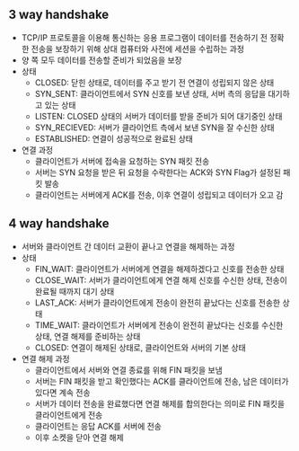 ## 3 way handshake

- TCP/IP 프로토콜을 이용해 통신하는 응용 프로그램이 데이터를 전송하기 전 정확한 전송을 보장하기 위해 상대 컴퓨터와 사전에 세션을 수립하는 과정
- 양 쪽 모두 데이터를 전송할 준비가 되었음을 보장
- 상태
    - CLOSED: 닫힌 상태로, 데이터를 주고 받기 전 연결이 성립되지 않은 상태
    - SYN_SENT: 클라이언트에서 SYN 신호를 보낸 상태, 서버 측의 응답을 대기하고 있는 상태
    - LISTEN: CLOSED 상태의 서버가 데이터를 받을 준비가 되어 대기중인 상태
    - SYN_RECIEVED: 서버가 클라이언트 측에서 보낸 SYN을 잘 수신한 상태
    - ESTABLISHED: 연결이 성공적으로 완료된 상태
- 연결 과정
    - 클라이언트가 서버에 접속을 요청하는 SYN 패킷 전송
    - 서버는 SYN 요청을 받은 뒤 요청을 수락한다는 ACK와 SYN Flag가 설정된 패킷 발송
    - 클라이언트는 서버에게 ACK를 전송, 이후 연결이 성립되고 데이터가 오고 감

## 4 way handshake

- 서버와 클라이언트 간 데이터 교환이 끝나고 연결을 해제하는 과정
- 상태
    - FIN_WAIT: 클라이언트가 서버에게 연결을 해제하겠다고 신호를 전송한 상태
    - CLOSE_WAIT: 서버가 클라이언트에게 연결 해제 신호를 수신한 상태, 전송이 완료될 때까지 대기 상태
    - LAST_ACK: 서버가 클라이언트에게 전송이 완전히 끝났다는 신호를 전송한 상태
    - TIME_WAIT: 클라이언트가 서버에게 전송이 완전히 끝났다는 신호를 수신한 상태, 연결 해제를 준비하는 상태
    - CLOSED: 연결이 해제된 상태로, 클라이언트와 서버의 기본 상태
- 연결 해제 과정
    - 클라이언트에서 서버와 연결 종료를 위해 FIN 패킷을 보냄
    - 서버는 FIN 패킷을 받고 확인했다는 ACK를 클라이언트에 전송, 남은 데이터가 있다면 계속 전송
    - 서버가 데이터 전송을 완료했다면 연결 해제를 합의한다는 의미로 FIN 패킷을 클라이언트에게 전송
    - 클라이언트는 응답 ACK를 서버에 전송
    - 이후 소켓을 닫아 연결 해제